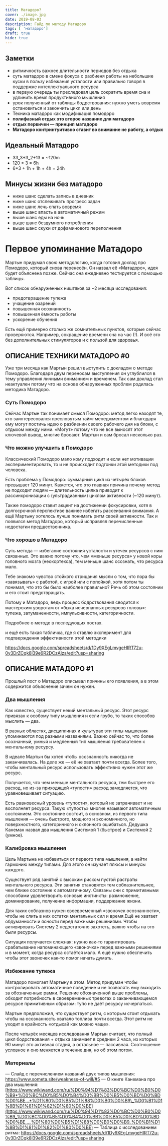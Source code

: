 ```yaml
---
title: Матадоро?
cover: ./image.jpg
date: 2019-08-03
description: Гайд по методу Матадоро
tags: [ 'матадоро']
draft: true
hide: true
---
```


<!-- - var keywords = 'матадоро, помодоро, pomodoro, циклы, ультрадиарные циклы, продуктивность, работа, рабочий ритм, эффективность, циклы, фазы'; -->

## Заметки

- ритмичность важнее длительности периодов без отдыха
- суть матадоро в смене фокуса с разбиеня работы на небольшие куски в пользу избежания усталости или правильно говоря в поддержке интеллектуального ресурса
- в первую очередь ты преследовал цель сократить время сна и удлинить время продуктивного мышления
- урок полученный от таблицы бодрствования: нужно уметь вовремя остановиться и закончить цикл или день
- Техника матадоро как модификация помодоро
- **полифазный отдых это второе название для матадоро**
- **отдых первичен — принцип матадоро**
- **Матадоро контринтуитивно ставит во внимание не работу, а отдых**

## Идеальный Матадоро

- 33_3+3_2+13 = ~120m
- 120 \* 3 = 6h
- 6\*3 + 1h + 1h + 4h = 24h

## Минусы жизни без матадоро

- ниже шанс сделать запись в дневник
- ниже шанс отслеживать прогресс задач
- ниже шанс лечь спать вовремя
- выше шанс впасть в автоматичный режим
- выше шанс еды на ночь
- выше шанс бездумного потребления
- выше шанс скуки от дофаминового переполнения

# Первое упоминание Матадоро

Мартын придумал свою методологию, когда готовил доклад про Помодоро, который снова перенесён. Он назвал её «Матадоро», идея будет объяснена позже. Сейчас она ежедневно тестируется с помощью таблицы.

Вот список обнаруженных ништяков за ~2 месяца исследования:

- предотвращение тупежа
- учащение озарений
- повышенная осознанность
- повышенная ёмкость работы
- ускорение обучения

Есть ещё примерно столько же сомнительных пунктов, которые сейчас проверяются. Например, сокращение времени сна на час (!). И всё это без дополнительных стимуляторов и с пользой для здоровья.

## OПИСАНИЕ ТЕХНИКИ МАТАДOРO #0

Уже три месяца как Мартын решил выступить с докладом о методе Помодоро. Благодаря двум переносам выступления он углублился в тему управления личными вниманием и временем. Так сам доклад стал неактуален потому что на основе обнаруженных проблем родилась методика Матадоро.

### Суть Помодоро

Сейчас Мартын так понимает смысл Помодоро: метод легко находят те, кто заинтересовался пресловутым тайм-менеджментом и благодаря ему могут постичь идею о разбиении своего рабочего дня на блоки, с отдыхом между ними. «Могут» потому что не все выносят этот ключевой вывод, многие бросают. Мартын и сам бросал несколько раз.

### Что можно улучшить в Помодоро

Классический Помодоро мало кому подходит и если нет мотивации экспериментировать, то и не происходит подгонки этой методики под человека.

Есть проблема у Помодоро: суммарный цикл из четырёх блоков превышает 120 минут. Кажется, что это главная причина почему метод не подходит людям — длительность цилка приводит к рассинхронизации с (ультрадианным) циклом активности (~120 минут).

Также помодоро ставит акцент на достижении фокусировки, хотя в долгосрочной перспективе важнее избегать рассеивания внимания. А ещё Мартыну хотелось лучше понимать ритм своей активности. Так и появился метод Матадоро, который исправлял перечисленные недостатки предшественника.

### Что хорошо в Матадоро

Суть метода — избегание состояния усталости и утечек ресурсов с ним связанных. Это важно потому что, чем «меньше ресурса» у новой коры головного мозга (неокортекса), тем меньше шанс осознать, что ресурса мало.

Тебе знакомо чувство стойкого отрицания мысли о том, что пора бы «завязывать» с работой, с игрой или с попойкой, хотя потом ты понимал, что это бы было наиболее правильно? Речь об этом состоянии и его стоит предотвращать.

Потому и Матадоро, ведь процесс бодрствования сводится к мастерским уворотам от «быка исчерпанных ресурсов головы»: тупежа, затуманенности, импульсивности, категоричности.

Подробнее о методе в последующих постах.

и ещё есть такая табличка, где я ставлю эксперимент для подтверждения эффективности этой методики

<https://docs.google.com/spreadsheets/d/1Dy9XEgLmvgeHIRT72u-0y3DrZCqk8l39e6R2DCzAIzs/edit?usp=sharing>

## OПИСАНИЕ МАТАДOРO #1

Прошлый пост o Матадоро описывал причины его появления, а в этом содержится объяснение зачем он нужен.

### Два мышления

Как известно, существует некий ментальный ресурс. Этот ресурс привязан к особому типу мышления и если грубо, то таких способов мыслить — два.

В разных областях, дисциплинах и культурах эти типы мышления упоминаются под разными названиями. Важно сейчас то, что более осознанный, умный и медленный тип мышления требователен к ментальному ресурсу.

В идеале Мартын бы хотел чтобы осознанность никогда не заканчивалась. На деле же — её не хватает почти всегда. Более того, чтобы ментальный ресурс использовать эффективно нужен этот же ресурс.

Получается, что чем меньше ментального ресурса, тем быстрее его расход, но из-за приходящей «тупости» расход замедляется, что уравновешивает ситуацию.

Есть равновесный уровень «тупости», который не затрачивает и не восполняет ресурса. Такую «тупость» многие называют автоматичным состоянием. Это состояние состоит, в основном, из первого типа мышления — очень быстрого, мощного и экономичного, но поверхностного, категоричного и склонного ошибаться. Дедушка Канеман назвал два мышления Системой 1 (быстрое) и Системой 2 (умное).

### Калибровка мышления

Цель Мартына не избавиться от первого типа мышления, а найти гармонию между типами. Для этого он изучает плюсы и минусы каждого.

Существует ряд занятий с высоким риском пустой растраты ментального ресурса. Эти занятия становятся тем соблазнительнее, чем ближе состояние к автоматичному. Связаны они с примитивными способами удовлетворить основые инстинкты: размножение, доминирование, получение информации, поддержание жизни.

Для таких соблазнов нужен своевременный «звоночек осознанности», чтобы не слить в них остатки ментальных сил и время.Ещё не хватает обдуманности и ясности перед важными решениями. Чтобы активировать Систему 2 недостаточно захотеть, важно чтобы на это были ресурсы.

Ситуация получается сложная: нужно как-то гарантировать срабатывание напоминающего «звоночка» перед важными решениями и в момент, когда ресурса остаётся мало. А ещё нужно обеспечить чтобы этот звоночек как-то помог начать думать.

### Избежание тупежа

Матадоро помогает Мартыну в этом. Метод придуман чтобы контролировать автоматичное поведение и не позволять ему выходить за обозначенные рамки. Решение обозначенной выше проблемы, обходит потребность в своевременных тревогах о заканчивающемся ресурсе примитивным образом: тупо не даёт ресурсу исчерпаться.

Мартын предположил, что существует ритм, с которым стоит отдыхать чтобы на осознанность хватало топлива почти всегда. Этот ритм не уходит в крайность «отдыхай как можно чаще».

После четырёх месяцев исследования Мартын считает, что полный цикл бодрствования + отдыха занимает в среднем 2 часа, из которых 90 минут это активная стадия, а остальное — пассивная. Соотношение условное и оно меняется в течение дня, но об этом потом.

### Материалы

— Слайд с перечислением названий двух типов мышления:
<https://www.someta.site/weakness-of-will/#5>
— O книге Канемана про два мышления:
[https://www.wikiwand.com/ru/%D0%94%D1%83%D0%BC%D0%B0%D0%B9*%D0%BC%D0%B5%D0%B4%D0%BB%D0%B5%D0%BD%D0%BD%D0%BE...*%D1%80%D0%B5%D1%88%D0%B0%D0%B9\_%D0%B1%D1%8B%D1%81%D1%82%D1%80%D0%BE](https://www.wikiwand.com/ru/%D0%94%D1%83%D0%BC%D0%B0%D0%B9_%D0%BC%D0%B5%D0%B4%D0%BB%D0%B5%D0%BD%D0%BD%D0%BE..._%D1%80%D0%B5%D1%88%D0%B0%D0%B9_%D0%B1%D1%8B%D1%81%D1%82%D1%80%D0%BE)
— Таблица с исследованием ритма:
<https://docs.google.com/spreadsheets/d/1Dy9XEgLmvgeHIRT72u-0y3DrZCqk8l39e6R2DCzAIzs/edit?usp=sharing>
